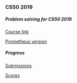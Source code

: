 ### CS50 2019  
##### Problem solving for CS50 2019

[Course link](https://courses.edx.org/courses/course-v1:HarvardX+CS50+X/course/#block-v1:HarvardX+CS50+X+type@chapter+block@6f10d1f2fb0548ada175ba2ed508f50c)

[Prometheus version](https://courses.prometheus.org.ua/courses/course-v1:Prometheus+CS50+2019_T1/course/)


##### Progress
[Submissions](https://cs50.me/submissions)

[Scores](https://cs50.me/courses/b90cbcd6-4c36-481c-8b6d-c6d50f4ed38e/scores)